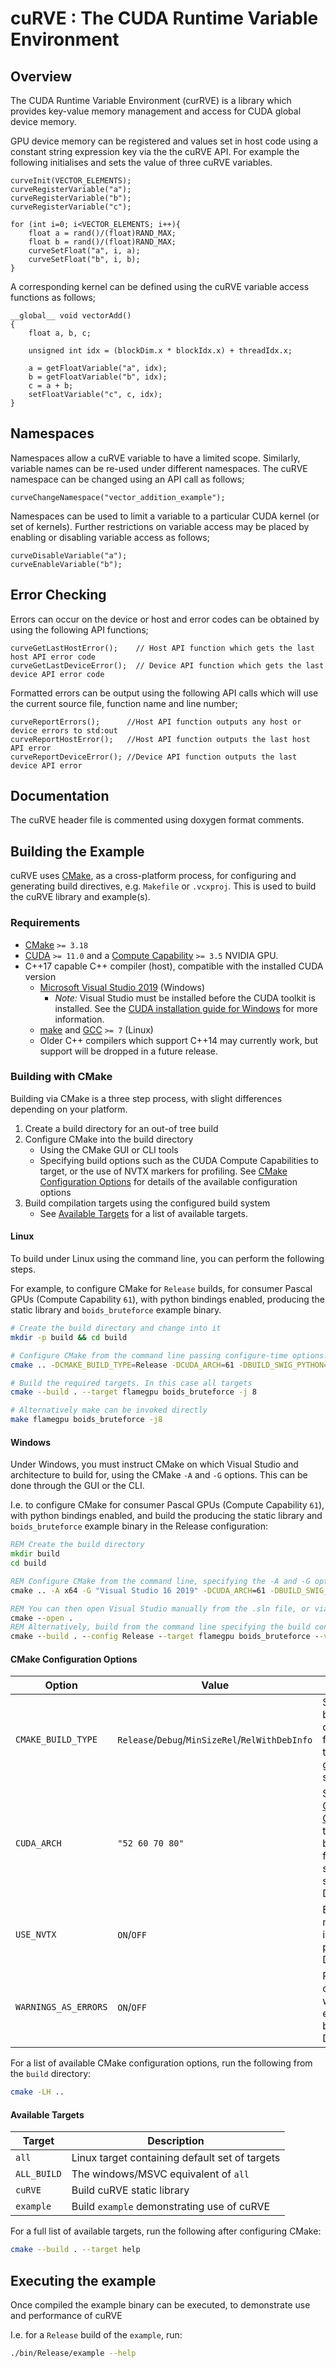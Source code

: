 # cuRVE : The CUDA Runtime Variable Environment

## Overview

The CUDA Runtime Variable Environment (curRVE) is a library which provides key-value memory management and access for CUDA global device memory.

GPU device memory can be registered and values set in host code using a constant string expression key via the the cuRVE API. For example the following initialises and sets the value of three cuRVE variables.

```cuda
curveInit(VECTOR_ELEMENTS);
curveRegisterVariable("a");
curveRegisterVariable("b");
curveRegisterVariable("c");

for (int i=0; i<VECTOR_ELEMENTS; i++){
    float a = rand()/(float)RAND_MAX;
    float b = rand()/(float)RAND_MAX;
    curveSetFloat("a", i, a);
    curveSetFloat("b", i, b);
}
```

A corresponding kernel can be defined using the cuRVE variable access functions as follows;

```cuda
__global__ void vectorAdd()
{
    float a, b, c;
    
    unsigned int idx = (blockDim.x * blockIdx.x) + threadIdx.x;
     
    a = getFloatVariable("a", idx);
    b = getFloatVariable("b", idx);
    c = a + b;
    setFloatVariable("c", c, idx);
}
```

## Namespaces

Namespaces allow a cuRVE variable to have a limited scope. Similarly, variable names can be re-used under different namespaces. The cuRVE namespace can be changed using  an API call as follows;

```cuda
curveChangeNamespace("vector_addition_example");
```

Namespaces can be used to limit a variable to a particular CUDA kernel (or set of kernels). Further restrictions on variable access may be placed by enabling or disabling variable access as follows;

```cuda
curveDisableVariable("a");
curveEnableVariable("b");
```

## Error Checking

Errors can occur on the device or host and error codes can be obtained by using the following API functions;

```cuda
curveGetLastHostError();    // Host API function which gets the last host API error code
curveGetLastDeviceError();  // Device API function which gets the last device API error code
```

Formatted errors can be output using the following API calls which will use the current source file, function name and line number;

```cuda
curveReportErrors();      //Host API function outputs any host or device errors to std:out
curveReportHostError();   //Host API function outputs the last host API error
curveReportDeviceError(); //Device API function outputs the last device API error
```

## Documentation

The cuRVE header file is commented using doxygen format comments.

## Building the Example

cuRVE uses [CMake](https://cmake.org/), as a cross-platform process, for configuring and generating build directives, e.g. `Makefile` or `.vcxproj`.
This is used to build the cuRVE library and example(s).

### Requirements

+ [CMake](https://cmake.org/download/) `>= 3.18`
+ [CUDA](https://developer.nvidia.com/cuda-downloads) `>= 11.0` and a [Compute Capability](https://developer.nvidia.com/cuda-gpus) `>= 3.5` NVIDIA GPU.
+ C++17 capable C++ compiler (host), compatible with the installed CUDA version
  + [Microsoft Visual Studio 2019](https://visualstudio.microsoft.com/) (Windows)
    + *Note:* Visual Studio must be installed before the CUDA toolkit is installed. See the [CUDA installation guide for Windows](https://docs.nvidia.com/cuda/cuda-installation-guide-microsoft-windows/index.html) for more information.
  + [make](https://www.gnu.org/software/make/) and [GCC](https://gcc.gnu.org/) `>= 7` (Linux)
  + Older C++ compilers which support C++14 may currently work, but support will be dropped in a future release.

### Building with CMake

Building via CMake is a three step process, with slight differences depending on your platform.

1. Create a build directory for an out-of tree build
2. Configure CMake into the build directory
    + Using the CMake GUI or CLI tools
    + Specifying build options such as the CUDA Compute Capabilities to target, or the use of NVTX markers for profiling. See [CMake Configuration Options](#CMake-Configuration-Options) for details of the available configuration options
3. Build compilation targets using the configured build system
    + See [Available Targets](#Available-targets) for a list of available targets.

#### Linux

To build under Linux using the command line, you can perform the following steps.

For example, to configure CMake for `Release` builds, for consumer Pascal GPUs (Compute Capability `61`), with python bindings enabled, producing the static library and `boids_bruteforce` example binary.

```bash
# Create the build directory and change into it
mkdir -p build && cd build

# Configure CMake from the command line passing configure-time options. 
cmake .. -DCMAKE_BUILD_TYPE=Release -DCUDA_ARCH=61 -DBUILD_SWIG_PYTHON=ON

# Build the required targets. In this case all targets
cmake --build . --target flamegpu boids_bruteforce -j 8

# Alternatively make can be invoked directly
make flamegpu boids_bruteforce -j8

```

#### Windows

Under Windows, you must instruct CMake on which Visual Studio and architecture to build for, using the CMake `-A` and `-G` options.
This can be done through the GUI or the CLI.

I.e. to configure CMake for consumer Pascal GPUs (Compute Capability `61`), with python bindings enabled, and build the producing the static library and `boids_bruteforce` example binary in the Release configuration:

```cmd
REM Create the build directory 
mkdir build
cd build

REM Configure CMake from the command line, specifying the -A and -G options. Alternatively use the GUI
cmake .. -A x64 -G "Visual Studio 16 2019" -DCUDA_ARCH=61 -DBUILD_SWIG_PYTHON=ON

REM You can then open Visual Studio manually from the .sln file, or via:
cmake --open . 
REM Alternatively, build from the command line specifying the build configuration
cmake --build . --config Release --target flamegpu boids_bruteforce --verbose
```

#### CMake Configuration Options

| Option                   | Value                                           | Description                                                                                                                                          |
| ------------------------ | ----------------------------------------------- | ---------------------------------------------------------------------------------------------------------------------------------------------------- |
| `CMAKE_BUILD_TYPE`       | `Release`/`Debug`/`MinSizeRel`/`RelWithDebInfo` | Select the build configuration for single-target generators such as `make`                                                                           |
| `CUDA_ARCH`              | `"52 60 70 80"`                                 | Select [CUDA Compute Capabilities](https://developer.nvidia.com/cuda-gpus) to build/optimise for, as a space or `;` separated list. Defaults to `""` |
| `USE_NVTX`               | `ON`/`OFF`                                      | Enable NVTX markers for improved profiling. Default `OFF`                                                                                            |
| `WARNINGS_AS_ERRORS`     | `ON`/`OFF`                                      | Promote compiler/tool warnings to errors are build time. Default `OFF`                                                                               |

For a list of available CMake configuration options, run the following from the `build` directory:

```bash
cmake -LH ..
```

#### Available Targets

| Target         | Description                                    |
| -------------- | -----------------------------------------------|
| `all`          | Linux target containing default set of targets |
| `ALL_BUILD`    | The windows/MSVC equivalent of `all`           |
| `cuRVE`        | Build cuRVE static library                     |
| `example`      | Build `example` demonstrating use of cuRVE     |

For a full list of available targets, run the following after configuring CMake:

```bash
cmake --build . --target help
```

## Executing the example

Once compiled the example binary can be executed, to demonstrate use and performance of cuRVE

I.e. for a `Release` build of the `example`, run:

```bash
./bin/Release/example --help
```
